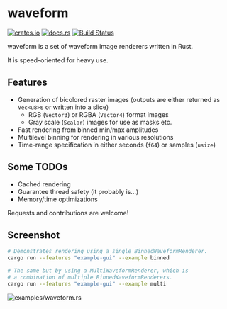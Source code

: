 # waveform

[![crates.io](https://img.shields.io/crates/v/waveform.svg)](https://crates.io/crates/waveform) [![docs.rs](https://docs.rs/waveform/badge.svg)](https://docs.rs/waveform/) [![Build Status](https://travis-ci.org/tdgne/waveform-rs.svg?branch=master)](https://travis-ci.org/tdgne/waveform-rs)

waveform is a set of waveform image renderers written in Rust.

It is speed-oriented for heavy use.

## Features

* Generation of bicolored raster images (outputs are either returned as `Vec<u8>`s or written into a slice)
  * RGB (`Vector3`) or RGBA (`Vector4`) format images
  * Gray scale (`Scalar`) images for use as masks etc.
* Fast rendering from binned min/max amplitudes
* Multilevel binning for rendering in various resolutions
* Time-range specification in either seconds (`f64`) or samples (`usize`)

## Some TODOs

* Cached rendering
* Guarantee thread safety (it probably is...)
* Memory/time optimizations

Requests and contributions are welcome!

## Screenshot

```sh
# Demonstrates rendering using a single BinnedWaveformRenderer.
cargo run --features "example-gui" --example binned
```

```sh
# The same but by using a MultiWaveformRenderer, which is
# a combination of multiple BinnedWaveformRenderers.
cargo run --features "example-gui" --example multi
```

![examples/waveform.rs](https://user-images.githubusercontent.com/29127111/27250722-dd579ff6-5370-11e7-99c2-7dc3e7705c14.png)



